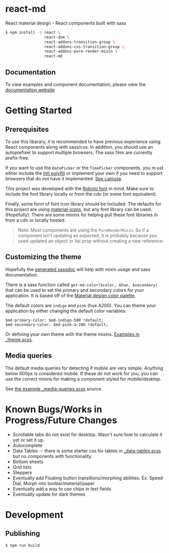 # react-md

React material design - React components built with sass

```bash
$ npm install -S react \
                 react-dom \
                 react-addons-transition-group \
                 react-addons-css-transition-group \
                 react-addons-pure-render-mixin \
                 react-md
```

## Documentation

To view examples and component documentation, please view the [documentation website](http://mlaursen.com/react-md/)

# Getting Started

## Prerequisites

To use this libarary, it is recommended to have previous experience using React components along with sass/css. In addition, you should use an autoprefixer to support multiple browsers. The sass
files are currently prefix-free.

If you want to use the `DatePicker` or the `TimePicker` components, you m ust either include the [Intl polyfill](https://github.com/andyearnshaw/Intl.js/) or implement your own if you need to
support browsers that do not have it implemented. [See caniuse](http://caniuse.com/#search=intl).

This project was developed with the [Roboto font](https://www.google.com/fonts/specimen/Roboto) in mind. Make sure to include the font library locally or from the cdn (or some font equivalent).

Finally, some form of font icon library should be included. The defaults for this project are using [material-icons](https://design.google.com/icons/), but any font library can be used. (Hopefully).
There are some mixins for helping pull these font libraries in from a cdn or locally hosted.

> Note: Most components are using the `PureRenderMixin`. So if a component isn't updating as expected, it is probably because you used updated an object or list prop without creating a new reference.

## Customizing the theme

Hopefully the [generated sassdoc](https://mlaursen.com/react-md/sassdoc) will help with
mixin usage and sass documentation.

There is a sass function called `get-md-color($color, $hue, $secondary)` that can be used to set the primary and secondary colors for your application. It is based off of
the [Material design color palette](https://www.google.com/design/spec/style/color.html#color-color-palette).

The default colors are `indigo` and `pink` (hue A200). You can theme your application by either changing the default color variables:

```
$md-primary-color: $md-indigo-500 !default;
$md-secondary-color: $md-pink-a-200 !default;
```

Or defining your own theme with the theme mixins.
[Examples in \_theme.scss](../master/src/scss/_theme.scss).

## Media queries

The default media queries for detecting if mobile are very simple. Anything below 600px is considered mobile.
If these do not work for you, you can use the correct mixins for making a component styled
for mobile/desktop.

See [the example \_media-queries.scss](../master/src/scss/_media-queries.scss) source.


# Known Bugs/Works in Progress/Future Changes

* Scrollable tabs do not exist for desktop. Wasn't sure how to calculate it yet or set it up.
* Autocomplete
* Data Tables -- there is some starter css for tables in [\_data-tables.scss](../master/src/scss/components/_data-tables.scss) but no components with functionality.
* Bottom sheets
* Grid lists
* Steppers
* Eventually add Floating button transitions/morphing abilities. Ex: Speed Dial, Morph into toolbar/material/paper
* Eventually add a way to use chips in text fields
* Eventually update for dark themes



# Development

## Publishing

```bash
$ npm run build
```
